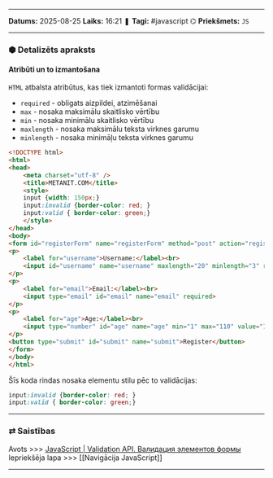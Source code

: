 ___

**Datums:** 2025-08-25
**Laiks:** 16:21
❚ **Tagi:** #javascript 
⌬ **Priekšmets:**  `JS`

---
### ⬢ Detalizēts apraksts
#### Atribūti un to izmantošana

`HTML` atbalsta atribūtus, kas tiek izmantoti formas validācijai:

- `required` - obligats aizpildei, atzimēšanai
- `max` - nosaka maksimālu skaitlisko vērtību
- `min` - nosaka minimālu skaitlisko vērtību
- `maxlength` - nosaka maksimālu teksta virknes garumu
- `minlength` - nosaka minimāļu teksta virknes garumu

```html
<!DOCTYPE html>
<html>
<head>
    <meta charset="utf-8" />
    <title>METANIT.COM</title>
    <style>
    input {width: 150px;}
    input:invalid {border-color: red; }
    input:valid { border-color: green;}
    </style>
</head>
<body>
<form id="registerForm" name="registerForm" method="post" action="register">
<p>
    <label for="username">Username:</label><br>
    <input id="username" name="username" maxlength="20" minlength="3" required>
</p>
<p>
    <label for="email">Email:</label><br>
    <input type="email" id="email" name="email" required>
</p>
<p>
    <label for="age">Age:</label><br>
    <input type="number" id="age" name="age" min="1" max="110" value="18">
</p>
<button type="submit" id="submit" name="submit">Register</button>
</form>
</body>
</html>
```

Šīs koda rindas nosaka elementu stilu pēc to validācijas:

```css
input:invalid {border-color: red; }
input:valid { border-color: green;}
```

---
### ⇄ Saistības

Avots >>> [JavaScript \| Validation API. Валидация элементов формы](https://metanit.com/web/javascript/10.6.php)
Iepriekšēja lapa >>> [[Navigācija JavaScript]]

---